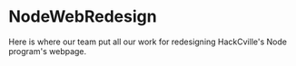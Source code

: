 # NodeWebRedesign
Here is where our team put all our work for redesigning HackCville's Node program's webpage. 
